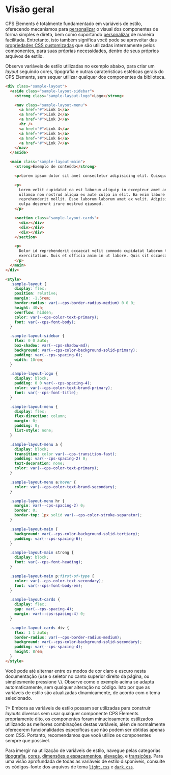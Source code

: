 # Visão geral

CPS Elements é totalmente fundamentado em variáveis de estilo, oferecendo mecanismos para [personalizar](/fundamentos/personalizando) o visual dos componentes de forma simples e direta, bem como suportando [personalizar](/fundamentos/temas) de maneira facilitada. Entretanto, isto também significa você pode se aproveitar das [propriedades CSS customizadas](https://developer.mozilla.org/en-US/docs/Web/CSS/--*) que são utilizadas internamente pelos componentes, para suas próprias necessidades, dentro de seus próprios arquivos de estilo.

Observe variáveis de estilo utilizadas no exemplo abaixo, para criar um _layout_ seguindo cores, tipografia e outras caraterísticas estéticas gerais do CPS Elements, sem sequer utilizar qualquer dos componentes da biblioteca.

```html preview no-vue
<div class="sample-layout">
  <aside class="sample-layout-sidebar">
    <strong class="sample-layout-logo">Logo</strong>

    <nav class="sample-layout-menu">
      <a href="#">Link 1</a>
      <a href="#">Link 2</a>
      <a href="#">Link 3</a>
      <hr />
      <a href="#">Link 4</a>
      <a href="#">Link 5</a>
      <a href="#">Link 6</a>
      <a href="#">Link 7</a>
    </nav>
  </aside>

  <main class="sample-layout-main">
    <strong>Exemplo de conteúdo</strong>

    <p>Lorem ipsum dolor sit amet consectetur adipisicing elit. Quisquam, voluptatum.</p>

    <p>
      Lorem velit cupidatat ea est laborum aliquip in excepteur amet anim nostrud qui. Officia adipisicing nostrud
      ullamco non nostrud aliqua ex aute culpa in elit. Ea enim labore irure sunt veniam laborum id anim officia nostrud
      reprehenderit mollit. Esse laborum laborum amet ex velit. Adipisicing commodo voluptate excepteur veniam nostrud
      culpa deserunt irure nostrud eiusmod.
    </p>

    <section class="sample-layout-cards">
      <div></div>
      <div></div>
      <div></div>
    </section>

    <p>
      Dolor id reprehenderit occaecat velit commodo cupidatat laborum tempor. Magna veniam consectetur enim id
      exercitation. Duis et officia anim in ut labore. Quis sit occaecat esse est.
    </p>
  </main>
</div>

<style>
  .sample-layout {
    display: flex;
    position: relative;
    margin: -1.5rem;
    border-radius: var(--cps-border-radius-medium) 0 0 0;
    height: 40vh;
    overflow: hidden;
    color: var(--cps-color-text-primary);
    font: var(--cps-font-body);
  }

  .sample-layout-sidebar {
    flex: 0 0 auto;
    box-shadow: var(--cps-shadow-md);
    background: var(--cps-color-background-solid-primary);
    padding: var(--cps-spacing-6);
    width: 10rem;
  }

  .sample-layout-logo {
    display: block;
    padding: 0 0 var(--cps-spacing-4);
    color: var(--cps-color-text-brand-primary);
    font: var(--cps-font-title);
  }

  .sample-layout-menu {
    display: flex;
    flex-direction: column;
    margin: 0;
    padding: 0;
    list-style: none;
  }

  .sample-layout-menu a {
    display: block;
    transition: color var(--cps-transition-fast);
    padding: var(--cps-spacing-2) 0;
    text-decoration: none;
    color: var(--cps-color-text-primary);
  }

  .sample-layout-menu a:hover {
    color: var(--cps-color-text-brand-secondary);
  }

  .sample-layout-menu hr {
    margin: var(--cps-spacing-2) 0;
    border: 0;
    border-top: 1px solid var(--cps-color-stroke-separator);
  }

  .sample-layout-main {
    background: var(--cps-color-background-solid-tertiary);
    padding: var(--cps-spacing-6);
  }

  .sample-layout-main strong {
    display: block;
    font: var(--cps-font-heading);
  }

  .sample-layout-main p:first-of-type {
    color: var(--cps-color-text-secondary);
    font: var(--cps-font-body-em);
  }

  .sample-layout-cards {
    display: flex;
    gap: var(--cps-spacing-4);
    margin: var(--cps-spacing-4) 0;
  }

  .sample-layout-cards div {
    flex: 1 1 auto;
    border-radius: var(--cps-border-radius-medium);
    background: var(--cps-color-background-solid-secondary);
    padding: var(--cps-spacing-4);
    height: 8rem;
  }
</style>
```

Você pode até alternar entre os modos de cor claro e escuro nesta documentação (use o seletor no canto superior direito da página, ou simplesmente pressione <kbd>&bsol;</kbd>). Observe como o exemplo acima se adapta automaticamente, sem qualquer alteração no código. Isto por que as variáveis de estilo são atualizadas dinamicamente, de acordo com o tema selecionado.

?> Embora as variáveis de estilo possam ser utilizadas para construir _layouts_ diversos sem usar qualquer componente CPS Elements propriamente dito, os componentes foram minuciosamente estilizados utilizando as melhores combinações destas variáveis, além de normalmente oferecerem funcionalidades específicas que não podem ser obtidas apenas com CSS. Portanto, recomendamos que você utilize os componentes sempre que possível.

Para imergir na utilização de variáveis de estilo, navegue pelas categorias [tipografia](/variáveis-de-estilo/tipografia), [cores](/variáveis-de-estilo/cores), [dimensões e espaçamentos](/variáveis-de-estilo/dimensões-e-espaçamentos), [elevação](/variáveis-de-estilo/elevação), e [transições](/variáveis-de-estilo/elevação). Para uma visão aprofundada de todas as variáveis de estilo disponíveis, consulte os códigos-fonte dos arquivos de tema [`light.css`](https://github.com/cpsrepositorio/cps-elements/blob/main/src/themes/light.css) e [`dark.css`](https://github.com/cpsrepositorio/cps-elements/blob/main/src/themes/dark.css).
